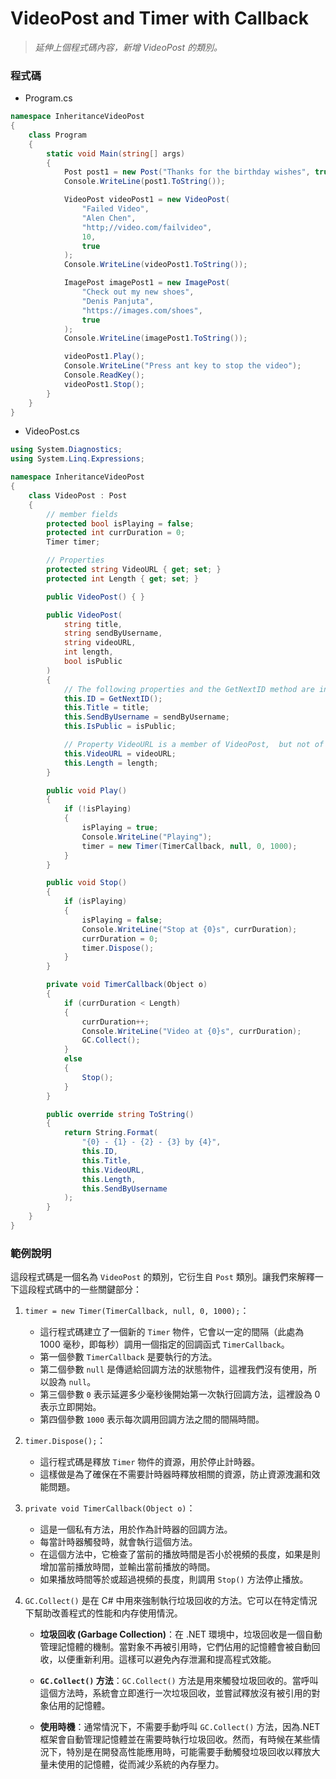 # VideoPost and Timer with Callback

> _延伸上個程式碼內容，新增 VideoPost 的類別。_

### 程式碼

- Program.cs

```csharp
namespace InheritanceVideoPost
{
    class Program
    {
        static void Main(string[] args)
        {
            Post post1 = new Post("Thanks for the birthday wishes", true, "Denis Paajuta");
            Console.WriteLine(post1.ToString());

            VideoPost videoPost1 = new VideoPost(
                "Failed Video",
                "Alen Chen",
                "http;//video.com/failvideo",
                10,
                true
            );
            Console.WriteLine(videoPost1.ToString());

            ImagePost imagePost1 = new ImagePost(
                "Check out my new shoes",
                "Denis Panjuta",
                "https://images.com/shoes",
                true
            );
            Console.WriteLine(imagePost1.ToString());

            videoPost1.Play();
            Console.WriteLine("Press ant key to stop the video");
            Console.ReadKey();
            videoPost1.Stop();
        }
    }
}

```

- VideoPost.cs

```csharp
using System.Diagnostics;
using System.Linq.Expressions;

namespace InheritanceVideoPost
{
    class VideoPost : Post
    {
        // member fields
        protected bool isPlaying = false;
        protected int currDuration = 0;
        Timer timer;

        // Properties
        protected string VideoURL { get; set; }
        protected int Length { get; set; }

        public VideoPost() { }

        public VideoPost(
            string title,
            string sendByUsername,
            string videoURL,
            int length,
            bool isPublic
        )
        {
            // The following properties and the GetNextID method are inherited from Post.
            this.ID = GetNextID();
            this.Title = title;
            this.SendByUsername = sendByUsername;
            this.IsPublic = isPublic;

            // Property VideoURL is a member of VideoPost,  but not of Post
            this.VideoURL = videoURL;
            this.Length = length;
        }

        public void Play()
        {
            if (!isPlaying)
            {
                isPlaying = true;
                Console.WriteLine("Playing");
                timer = new Timer(TimerCallback, null, 0, 1000);
            }
        }

        public void Stop()
        {
            if (isPlaying)
            {
                isPlaying = false;
                Console.WriteLine("Stop at {0}s", currDuration);
                currDuration = 0;
                timer.Dispose();
            }
        }

        private void TimerCallback(Object o)
        {
            if (currDuration < Length)
            {
                currDuration++;
                Console.WriteLine("Video at {0}s", currDuration);
                GC.Collect();
            }
            else
            {
                Stop();
            }
        }

        public override string ToString()
        {
            return String.Format(
                "{0} - {1} - {2} - {3} by {4}",
                this.ID,
                this.Title,
                this.VideoURL,
                this.Length,
                this.SendByUsername
            );
        }
    }
}

```

### 範例說明

這段程式碼是一個名為 `VideoPost` 的類別，它衍生自 `Post` 類別。讓我們來解釋一下這段程式碼中的一些關鍵部分：

1. `timer = new Timer(TimerCallback, null, 0, 1000);`：

   - 這行程式碼建立了一個新的 `Timer` 物件，它會以一定的間隔（此處為 1000 毫秒，即每秒）調用一個指定的回調函式 `TimerCallback`。
   - 第一個參數 `TimerCallback` 是要執行的方法。
   - 第二個參數 `null` 是傳遞給回調方法的狀態物件，這裡我們沒有使用，所以設為 `null`。
   - 第三個參數 `0` 表示延遲多少毫秒後開始第一次執行回調方法，這裡設為 0 表示立即開始。
   - 第四個參數 `1000` 表示每次調用回調方法之間的間隔時間。

2. `timer.Dispose();`：

   - 這行程式碼是釋放 `Timer` 物件的資源，用於停止計時器。
   - 這樣做是為了確保在不需要計時器時釋放相關的資源，防止資源洩漏和效能問題。

3. `private void TimerCallback(Object o)`：

   - 這是一個私有方法，用於作為計時器的回調方法。
   - 每當計時器觸發時，就會執行這個方法。
   - 在這個方法中，它檢查了當前的播放時間是否小於視頻的長度，如果是則增加當前播放時間，並輸出當前播放的時間。
   - 如果播放時間等於或超過視頻的長度，則調用 `Stop()` 方法停止播放。

4. `GC.Collect()` 是在 C# 中用來強制執行垃圾回收的方法。它可以在特定情況下幫助改善程式的性能和内存使用情況。

   - **垃圾回收 (Garbage Collection)**：在 .NET 環境中，垃圾回收是一個自動管理記憶體的機制。當對象不再被引用時，它們佔用的記憶體會被自動回收，以便重新利用。這樣可以避免內存泄漏和提高程式效能。

   - **`GC.Collect()` 方法**：`GC.Collect()` 方法是用來觸發垃圾回收的。當呼叫這個方法時，系統會立即進行一次垃圾回收，並嘗試釋放沒有被引用的對象佔用的記憶體。

   - **使用時機**：通常情況下，不需要手動呼叫 `GC.Collect()` 方法，因為.NET 框架會自動管理記憶體並在需要時執行垃圾回收。然而，有時候在某些情況下，特別是在開發高性能應用時，可能需要手動觸發垃圾回收以釋放大量未使用的記憶體，從而減少系統的內存壓力。
